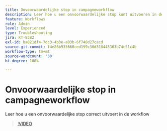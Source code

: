 ```yaml
---
title: Onvoorwaardelijke stop in campagneworkflow
description: Leer hoe u een onvoorwaardelijke stop kunt uitvoeren in de campagneworkflow
feature: Workflows
role: Admin
level: Experienced
type: Troubleshooting
jira: KT-8382
exl-id: ba021df4-7dc3-4b3e-a03b-6f748d27cacd
source-git-commit: f4e86b933660ced199c30d318445363b74c51c4b
workflow-type: tm+mt
source-wordcount: '30'
ht-degree: 100%

---
```


# Onvoorwaardelijke stop in campagneworkflow

Leer hoe u een onvoorwaardelijke stop correct uitvoert in de workflow

>[!VIDEO](https://video.tv.adobe.com/v/335887?quality=12&learn=on)
